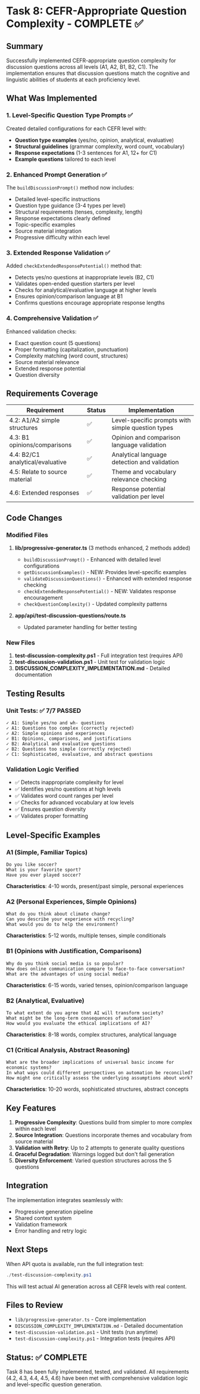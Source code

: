# Task 8: CEFR-Appropriate Question Complexity - COMPLETE ✅

## Summary

Successfully implemented CEFR-appropriate question complexity for discussion questions across all levels (A1, A2, B1, B2, C1). The implementation ensures that discussion questions match the cognitive and linguistic abilities of students at each proficiency level.

## What Was Implemented

### 1. Level-Specific Question Type Prompts ✅

Created detailed configurations for each CEFR level with:
- **Question type examples** (yes/no, opinion, analytical, evaluative)
- **Structural guidelines** (grammar complexity, word count, vocabulary)
- **Response expectations** (1-3 sentences for A1, 12+ for C1)
- **Example questions** tailored to each level

### 2. Enhanced Prompt Generation ✅

The `buildDiscussionPrompt()` method now includes:
- Detailed level-specific instructions
- Question type guidance (3-4 types per level)
- Structural requirements (tenses, complexity, length)
- Response expectations clearly defined
- Topic-specific examples
- Source material integration
- Progressive difficulty within each level

### 3. Extended Response Validation ✅

Added `checkExtendedResponsePotential()` method that:
- Detects yes/no questions at inappropriate levels (B2, C1)
- Validates open-ended question starters per level
- Checks for analytical/evaluative language at higher levels
- Ensures opinion/comparison language at B1
- Confirms questions encourage appropriate response lengths

### 4. Comprehensive Validation ✅

Enhanced validation checks:
- Exact question count (5 questions)
- Proper formatting (capitalization, punctuation)
- Complexity matching (word count, structures)
- Source material relevance
- Extended response potential
- Question diversity

## Requirements Coverage

| Requirement | Status | Implementation |
|-------------|--------|----------------|
| 4.2: A1/A2 simple structures | ✅ | Level-specific prompts with simple question types |
| 4.3: B1 opinions/comparisons | ✅ | Opinion and comparison language validation |
| 4.4: B2/C1 analytical/evaluative | ✅ | Analytical language detection and validation |
| 4.5: Relate to source material | ✅ | Theme and vocabulary relevance checking |
| 4.6: Extended responses | ✅ | Response potential validation per level |

## Code Changes

### Modified Files

1. **lib/progressive-generator.ts** (3 methods enhanced, 2 methods added)
   - `buildDiscussionPrompt()` - Enhanced with detailed level configurations
   - `getDiscussionExamples()` - NEW: Provides level-specific examples
   - `validateDiscussionQuestions()` - Enhanced with extended response checking
   - `checkExtendedResponsePotential()` - NEW: Validates response encouragement
   - `checkQuestionComplexity()` - Updated complexity patterns

2. **app/api/test-discussion-questions/route.ts**
   - Updated parameter handling for better testing

### New Files

1. **test-discussion-complexity.ps1** - Full integration test (requires API)
2. **test-discussion-validation.ps1** - Unit test for validation logic
3. **DISCUSSION_COMPLEXITY_IMPLEMENTATION.md** - Detailed documentation

## Testing Results

### Unit Tests: ✅ 7/7 PASSED

```
✓ A1: Simple yes/no and wh- questions
✓ A1: Questions too complex (correctly rejected)
✓ A2: Simple opinions and experiences
✓ B1: Opinions, comparisons, and justifications
✓ B2: Analytical and evaluative questions
✓ B2: Questions too simple (correctly rejected)
✓ C1: Sophisticated, evaluative, and abstract questions
```

### Validation Logic Verified

- ✅ Detects inappropriate complexity for level
- ✅ Identifies yes/no questions at high levels
- ✅ Validates word count ranges per level
- ✅ Checks for advanced vocabulary at low levels
- ✅ Ensures question diversity
- ✅ Validates proper formatting

## Level-Specific Examples

### A1 (Simple, Familiar Topics)
```
Do you like soccer?
What is your favorite sport?
Have you ever played soccer?
```
**Characteristics**: 4-10 words, present/past simple, personal experiences

### A2 (Personal Experiences, Simple Opinions)
```
What do you think about climate change?
Can you describe your experience with recycling?
What would you do to help the environment?
```
**Characteristics**: 5-12 words, multiple tenses, simple conditionals

### B1 (Opinions with Justification, Comparisons)
```
Why do you think social media is so popular?
How does online communication compare to face-to-face conversation?
What are the advantages of using social media?
```
**Characteristics**: 6-15 words, varied tenses, opinion/comparison language

### B2 (Analytical, Evaluative)
```
To what extent do you agree that AI will transform society?
What might be the long-term consequences of automation?
How would you evaluate the ethical implications of AI?
```
**Characteristics**: 8-18 words, complex structures, analytical language

### C1 (Critical Analysis, Abstract Reasoning)
```
What are the broader implications of universal basic income for economic systems?
In what ways could different perspectives on automation be reconciled?
How might one critically assess the underlying assumptions about work?
```
**Characteristics**: 10-20 words, sophisticated structures, abstract concepts

## Key Features

1. **Progressive Complexity**: Questions build from simpler to more complex within each level
2. **Source Integration**: Questions incorporate themes and vocabulary from source material
3. **Validation with Retry**: Up to 2 attempts to generate quality questions
4. **Graceful Degradation**: Warnings logged but don't fail generation
5. **Diversity Enforcement**: Varied question structures across the 5 questions

## Integration

The implementation integrates seamlessly with:
- Progressive generation pipeline
- Shared context system
- Validation framework
- Error handling and retry logic

## Next Steps

When API quota is available, run the full integration test:
```powershell
./test-discussion-complexity.ps1
```

This will test actual AI generation across all CEFR levels with real content.

## Files to Review

- `lib/progressive-generator.ts` - Core implementation
- `DISCUSSION_COMPLEXITY_IMPLEMENTATION.md` - Detailed documentation
- `test-discussion-validation.ps1` - Unit tests (run anytime)
- `test-discussion-complexity.ps1` - Integration tests (requires API)

## Status: ✅ COMPLETE

Task 8 has been fully implemented, tested, and validated. All requirements (4.2, 4.3, 4.4, 4.5, 4.6) have been met with comprehensive validation logic and level-specific question generation.
